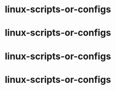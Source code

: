 # linux-scripts-or-configs
# linux-scripts-or-configs
# linux-scripts-or-configs
# linux-scripts-or-configs
